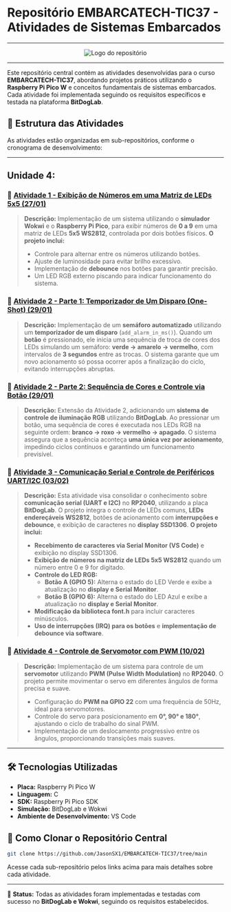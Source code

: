 # Repositório EMBARCATECH-TIC37 - Atividades de Sistemas Embarcados

---

<div align="center">
  <img src="https://github.com/user-attachments/assets/e2df901b-a732-40cd-b8ba-0015ec9fbfa7" alt="Logo do repositório">
</div>

---

Este repositório central contém as atividades desenvolvidas para o curso **EMBARCATECH-TIC37**, abordando projetos práticos utilizando o **Raspberry Pi Pico W** e conceitos fundamentais de sistemas embarcados. Cada atividade foi implementada seguindo os requisitos específicos e testada na plataforma **BitDogLab**.

## 📌 Estrutura das Atividades

As atividades estão organizadas em sub-repositórios, conforme o cronograma de desenvolvimento:

---

## Unidade 4:

### 🔹 [Atividade 1 - Exibição de Números em uma Matriz de LEDs 5x5 (27/01)](https://github.com/JasonSX1/EMBARCATECH-TIC37/tree/main/U4-T4-WLS)

> **Descrição:** Implementação de um sistema utilizando o **simulador Wokwi** e o **Raspberry Pi Pico**, para exibir números de **0 a 9** em uma matriz de LEDs **5x5 WS2812**, controlada por dois botões físicos. **O projeto inclui:**
> - Controle para alternar entre os números utilizando botões.
> - Ajuste de luminosidade para evitar brilho excessivo.
> - Implementação de **debounce** nos botões para garantir precisão.
> - Um LED RGB externo piscando para indicar funcionamento do sistema.

### 🔹 [Atividade 2 - Parte 1: Temporizador de Um Disparo (One-Shot) (29/01)](https://github.com/JasonSX1/EMBARCATECH-TIC37/tree/main/U4-T5-ClockTemp-Ativ2)

> **Descrição:** Implementação de um **semáforo automatizado** utilizando um **temporizador de um disparo** (`add_alarm_in_ms()`). Quando um **botão** é pressionado, ele inicia uma sequência de troca de cores dos LEDs simulando um semáforo: **verde → amarelo → vermelho**, com intervalos de **3 segundos** entre as trocas. O sistema garante que um novo acionamento só possa ocorrer após a finalização do ciclo, evitando interrupções abruptas.

### 🔹 [Atividade 2 - Parte 2: Sequência de Cores e Controle via Botão (29/01)](https://github.com/JasonSX1/EMBARCATECH-TIC37/tree/main/U4-T5-ClockTemp-Ativ2)

> **Descrição:** Extensão da Atividade 2, adicionando um **sistema de controle de iluminação RGB** utilizando **BitDogLab**. Ao pressionar um botão, uma sequência de cores é executada nos LEDs RGB na seguinte ordem: **branco → roxo → vermelho → apagado**. O sistema assegura que a sequência aconteça **uma única vez por acionamento**, impedindo ciclos contínuos e garantindo um funcionamento previsível.

### 🔹 [Atividade 3 - Comunicação Serial e Controle de Periféricos UART/I2C (03/02)](https://github.com/JasonSX1/EMBARCATECH-TIC37/tree/main/U4-T6-UART-I2C-LED)

> **Descrição:** Esta atividade visa consolidar o conhecimento sobre **comunicação serial (UART e I2C)** no **RP2040**, utilizando a placa **BitDogLab**. O projeto integra o controle de LEDs comuns, **LEDs endereçáveis WS2812**, botões de acionamento com **interrupções e debounce**, e exibição de caracteres no **display SSD1306**. **O projeto inclui:**  
> - **Recebimento de caracteres via Serial Monitor (VS Code)** e exibição no display SSD1306.  
> - **Exibição de números na matriz de LEDs 5x5 WS2812** quando um número entre 0 e 9 for digitado.  
> - **Controle do LED RGB:**  
>   - **Botão A (GPIO 5):** Alterna o estado do LED Verde e exibe a atualização no **display e Serial Monitor**.  
>   - **Botão B (GPIO 6):** Alterna o estado do LED Azul e exibe a atualização no **display e Serial Monitor**.  
> - **Modificação da biblioteca font.h** para incluir caracteres minúsculos.  
> - **Uso de interrupções (IRQ) para os botões** e **implementação de debounce via software**.   

### 🔹 [Atividade 4 - Controle de Servomotor com PWM (10/02)](https://github.com/JasonSX1/EMBARCATECH-TIC37/tree/main/U4-T7-PWM-SERVO)

> **Descrição:** Implementação de um sistema para controle de um **servomotor** utilizando **PWM (Pulse Width Modulation)** no **RP2040**. O projeto permite movimentar o servo em diferentes ângulos de forma precisa e suave.  
> - Configuração do **PWM na GPIO 22** com uma frequência de 50Hz, ideal para servomotores.  
> - Controle do servo para posicionamento em **0°, 90° e 180°**, ajustando o ciclo de trabalho do sinal PWM.  
> - Implementação de um deslocamento progressivo entre os ângulos, proporcionando transições mais suaves.  

---

## 🛠️ Tecnologias Utilizadas

- **Placa:** Raspberry Pi Pico W
- **Linguagem:** C
- **SDK:** Raspberry Pi Pico SDK
- **Simulação:** BitDogLab e Wokwi
- **Ambiente de Desenvolvimento:** VS Code

## 🚀 Como Clonar o Repositório Central

```bash
git clone https://github.com/JasonSX1/EMBARCATECH-TIC37/tree/main
```

Acesse cada sub-repositório pelos links acima para mais detalhes sobre cada atividade.

---

📌 **Status:** Todas as atividades foram implementadas e testadas com sucesso no **BitDogLab e Wokwi**, seguindo os requisitos estabelecidos.
